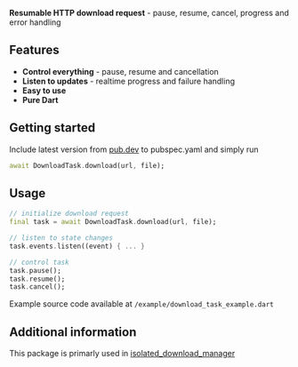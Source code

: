 **Resumable HTTP download request** - pause, resume, cancel, progress and error handling

## Features

- **Control everything** - pause, resume and cancellation
- **Listen to updates** - realtime progress and failure handling
- **Easy to use**
- **Pure Dart**

## Getting started

Include latest version from [pub.dev](https://pub.dev/packages/download_task) to pubspec.yaml and simply run
```dart
await DownloadTask.download(url, file);
```

## Usage

```dart
// initialize download request
final task = await DownloadTask.download(url, file);

// listen to state changes
task.events.listen((event) { ... }

// control task
task.pause();
task.resume();
task.cancel();
```
Example source code available at `/example/download_task_example.dart`

## Additional information

This package is primarly used in [isolated_download_manager](https://pub.dev/packages/isolated_download_manager)
